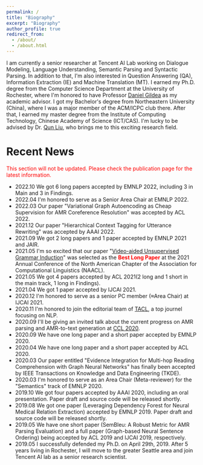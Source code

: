 ```yaml
---
permalink: /
title: "Biography"
excerpt: "Biography"
author_profile: true
redirect_from: 
  - /about/
  - /about.html
---
```


I am currently a senior researcher at Tencent AI Lab working on Dialogue Modeling, Language Understanding, Semantic Parsing and Syntactic Parsing. In addition to that, I'm also interested in Question Answering (QA), Information Extraction (IE) and Machine Translation (MT). I earned my Ph.D. degree from the Computer Science Department at the University of Rochester, where I'm honored to have Professor [Daniel Gildea](https://scholar.google.com/citations?user=AAJjmoIAAAAJ&hl=en) as my academic advisor. I got my Bachelor's degree from Northeastern University (China), where I was a major member of the ACM/ICPC club there. After that, I earned my master degree from the Institute of Computing Technology, Chinese Academy of Science (ICT/CAS). I'm lucky to be advised by Dr. [Qun Liu](https://scholar.google.com.sg/citations?user=2HhiGzcAAAAJ&hl=en), who brings me to this exciting research field.

Recent News
======

<span style="color:red">This section will not be updated. Please check the publication page for the latest information.</span>
* 2022.10  We got 6 long papers accepted by EMNLP 2022, including 3 in Main and 3 in Findings.
* 2022.04  I'm honored to serve as a Senior Area Chair at EMNLP 2022.
* 2022.03  Our paper "Variational Graph Autoencoding as Cheap Supervision for AMR Coreference Resolution" was accepted by ACL 2022.
* 2021.12  Our paper "Hierarchical Context Tagging for Utterance Rewriting" was accepted by AAAI 2022.
* 2021.09  We got 2 long papers and 1 paper accepted by EMNLP 2021 and JAIR.
* 2021.05  I'm so excited that our paper "[Video-aided Unsupervised Grammar Induction](https://arxiv.org/abs/2104.04369)" was selected as the <span style="color:red"><b>Best Long Paper</b></span> at the 2021 Annual Conference of the North American Chapter of the Association for Computational Linguistics (NAACL).
* 2021.05  We got 4 papers accepted by ACL 2021(2 long and 1 short in the main track, 1 long in Findings).
* 2021.04  We got 1 paper accepted by IJCAI 2021.
* 2020.12  I'm honored to serve as a senior PC member (≈Area Chair) at IJCAI 2021.
* 2020.11  I'm honored to join the editorial team of [TACL](https://www.mitpressjournals.org/loi/tacl), a top journel focusing on NLP.
* 2020.09  I'll be giving an invited talk about the current progress on AMR parsing and AMR-to-text generation at [CCL 2020](http://cips-cl.org/static/CCL2020/frontier.html).
* 2020.09  We have one long paper and a short paper accepted by EMNLP 2020.
* 2020.04  We have one long paper and a short paper accepted by ACL 2020.
* 2020.03  Our paper entitled "Evidence Integration for Multi-hop Reading Comprehension with Graph Neural Networks" has finally been accepted by IEEE Transactions on Knowledge and Data Engineering (TKDE).
* 2020.03  I'm honored to serve as an Area Chair (Meta-reviewer) for the "Semantics" track of EMNLP 2020.
* 2019.10  We got four papers accepted by AAAI 2020, including an oral presentation. Paper draft and source code will be released shortly.
* 2019.08  We got one paper (Leveraging Dependency Forest for Neural Medical Relation Extraction) accepted by EMNLP 2019. Paper draft and source code will be released shortly.
* 2019.05  We have one short paper (SemBleu: A Robust Metric for AMR Parsing Evaluation) and a full paper (Graph-based Neural Sentence Ordering) being accepted by ACL 2019 and IJCAI 2019, respectively.
* 2019.05  I successfully defended my Ph.D. on April 29th, 2019. After 5 years living in Rochester, I will move to the greater Seattle area and join Tencent AI lab as a senior research scientist. 
